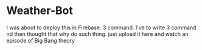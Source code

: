# Weather-Bot
I was about to deploy this in Firebase. 3 command. I've to write 3 command nd then thought that why do such thing. just upload it here and watch an episode of Big Bang theory
